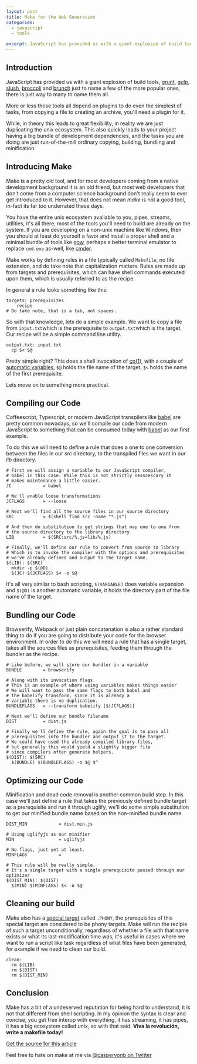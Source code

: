 ```yaml
---
layout: post
title: Make for the Web Generation
categories:
  - javascript
  - tools

excerpt: JavaScript has provided us with a giant explosion of build tools, grunt, gulp, slush, broccoli and brunch just to name a few of the more popular ones, there is just way to many to name them all. More or less these tools all depend on plugins to do even the simplest of tasks, from copying a file to creating an archive, you'll need a plugin for it.
---
```


## Introduction

JavaScript has provided us with a giant explosion of build tools, [grunt][grunt], [gulp][gulp], [slush][slush], [broccoli][broccoli] and [brunch][brunch] just to name a few of the more popular ones, there is just way to many to name them all.

More or less these tools all depend on plugins to do even the simplest of tasks, from copying a file to creating an archive, you'll need a plugin for it.

While, in theory this leads to great flexibility, in reality we are just duplicating the unix ecosystem. This also quickly leads to your project having a big bundle of development dependencies, and the tasks you are doing are just run-of-the-mill ordinary copying, building, bundling and minification.

## Introducing Make

Make is a pretty old tool, and for most developers coming from a native development background it is an old friend, but most web developers that don't come from a computer science background don't really seem to ever get introduced to it. However, that does not mean *make* is not a good tool, in-fact its far too underrated these days.

You have the entire unix ecosystem available to you, pipes, streams, utilities, it's all there, most of the tools you'll need to build are already on the system. If you are developing on a non-unix machine like Windows, then you should at least do yourself a favor and install a proper shell and a minimal bundle of tools like [gow][gow], perhaps a better terminal emulator to replace `cmd.exe` as-well, like [cmder][cmder].

Make works by defining rules in a file typically called `Makefile`, no file extension, and do take note that capitalization matters. Rules are made up from targets and prerequisites, which can have shell commands executed upon them, which is usually referred to as the recipe.

In general a rule looks something like this:

```make
targets: prerequisites
    recipe
# Do take note, that is a tab, not spaces.
```

So with that knowledge, lets do a simple example. We want to copy a file from `input.txt`which is the prerequisite to `output.txt`which is the target. Our recipe will be a simple command line utility.

```make
output.txt: input.txt
  cp $< $@
```

Pretty simple right? This does a shell invocation of [cp(1)][cp], with a couple of [automatic variables][make-automatic-variables], `$@` holds the file name of the target, `$<` holds the name of the first prerequisite.

Lets move on to something more practical.

## Compiling our Code

Coffeescript, Typescript, or modern JavaScript transpilers like [babel][babel] are pretty common nowadays, so we'll compile our code from modern JavaScript to something that can be consumed today with [babel][babel] as our first example.

To do this we will need to define a rule that does a one to one conversion between the files in our *src* directory, to the transpiled files we want in our *lib* directory.

```make
# First we will assign a variable to our JavaScript compiler,
# babel in this case. While this is not strictly nesscescary it
# makes maintenance a little easier.
JC            = babel

# We'll enable loose transformations
JCFLAGS       = --loose

# Next we'll find all the source files in our source directory
SRC           = $(shell find src -name "*.js")

# And then do substitution to get strings that map one to one from
# the source directory to the library directory
LIB           = $(SRC:src/%.js=lib/%.js)

# Finally, we'll define our rule to convert from source to library
# Which is to invoke the compiler with the options and prerequisites
# we've already defined and output to the target name.
$(LIB): $(SRC)
  mkdir -p $(@D)
  $(JC) $(JCFLAGS) $< -o $@
```

It's all very similar to bash scripting, `$(VARIABLE)` does variable expansion and `$(@D)` is another automatic variable, it holds the directory part of the file name of the target.

## Bundling our Code
Browserify, Webpack or just plain concatenation is also a rather standard thing to do if you are going to distribute your code for the browser environment. In order to do this we will need a rule that has a single target, takes all the sources files as prerequisites, feeding them through the bundler as the recipe.

```make
# Like before, we will store our bundler in a variable
BUNDLE        = browserify

# Along with its invocation flags.
# This is an example of where using variables makes things easier
# We will want to pass the same flags to both babel and
# the babelify transform, since it is already a 
# variable there is no duplication.
BUNDLEFLAGS   = --transform babelify [$(JCFLAGS)]

# Next we'll define our bundle filename
DIST          = dist.js

# Finally we'll define the rule, again the goal is to pass all
# prerequisites into the bundler and output it to the target.
# We could have used the already compiled library files,
# but generally this would yield a slightly bigger file
# since compilers often generate helpers.
$(DIST): $(SRC)
  $(BUNDLE) $(BUNDLEFLAGS) -o $@ $^
```

## Optimizing our Code

Minification and dead code removal is another common build step. In this case we'll just define a rule that takes the previously defined bundle target as a prerequisite and run it through uglify, we'll do some simple substitution to get our minified bundle name based on the non-minified bundle name.

```make
DIST_MIN			= dist.min.js

# Using uglifyjs as our minifier
MIN                 = uglifyjs

# No flags, just yet at least.
MINFLAGS            = 

# This rule will be really simple.
# It's a single target with a single prerequisite passed through our optimizer
$(DIST_MIN): $(DIST)
  $(MIN) $(MINFLAGS) $< -o $@
```

## Cleaning our build
Make also has a [special target][make-special-targets] called `.PHONY`, the prerequisites of this special target are considered to be phony targets. Make will run the recipie of such a target unconditionally, regardless of whether a file with that name exists or what its last-modification time was, it's useful in cases where we want to run a script like task regardless of what files have been generated, for example if we need to clean our build.

```make
clean:
  rm $(LIB)
  rm $(DIST)
  rm $(DIST_MIN)
```

## Conclusion

Make has a bit of a undeserved reputation for being hard to understand, it is not that different from shell scripting. In my opinion the syntax is clear and concise, you get free interop with everything, it has streaming, it has pipes, it has a big ecosystem called *unix*, so with that said. **Viva la revolución, write a makefile today!**

[Get the source for this article][gist-makefile]

Feel free to hate on make at me via [@caspervonb on Twitter](http://twitter.com/caspervonb)

[grunt]: http://gruntjs.com/ "Grunt"
[gulp]: http://gulpjs.com/ "Gulp"
[slush]: http://slushjs.github.io/#/ "Slush"
[broccoli]: https://github.com/broccolijs/broccoli "Broccoli"
[brunch]: http://brunch.io/ "Brunch"

[coffeescript]:http://coffeescript.org "CoffeeScript"
[typescript]: http://www.typescriptlang.org "TypeScript"
[babel]: https://babeljs.io "Babel"
[gow]:  https://github.com/bmatzelle/gow/wiki "GNU on Windows"
[cmder]:http://bliker.github.io/cmder/ "Portable console emulator for Windows"

[cp]: http://linux.die.net/man/1/cp "copy files and directories"
[make-automatic-variables]: https://www.gnu.org/software/make/manual/html_node/Automatic-Variables.html "Make: Automatic Variables"
[make-special-targets]: https://www.gnu.org/software/make/manual/html_node/Special-Targets.html "Make Special Targets"

[gist-makefile]: http://git.io/x8Kv
